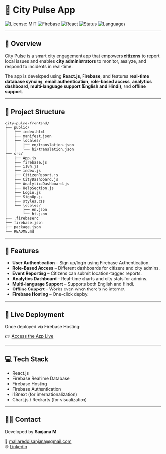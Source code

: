 # 🌆 City Pulse App

![License: MIT](https://img.shields.io/badge/License-MIT-blue.svg)
![Firebase](https://img.shields.io/badge/Firebase-Hosting-yellow)
![React](https://img.shields.io/badge/Built_with-React-blue)
![Status](https://img.shields.io/badge/Status-Active-green)
![Languages](https://img.shields.io/badge/Languages-English%20%7C%20Hindi-orange)

---

## 🚀 Overview

City Pulse is a smart city engagement app that empowers **citizens** to report local issues and enables **city administrators** to monitor, analyze, and respond to incidents in real-time.

The app is developed using **React.js**, **Firebase**, and features **real-time database syncing**, **email authentication**, **role-based access**, **analytics dashboard**, **multi-language support (English and Hindi)**, and **offline support**.

---

## 🧱 Project Structure

```
city-pulse-frontend/
├── public/
│   ├── index.html
│   ├── manifest.json
│   ├── locales/
│   │   ├── en/translation.json
│   │   └── hi/translation.json
├── src/
│   ├── App.js
│   ├── firebase.js
│   ├── i18n.js
│   ├── index.js
│   ├── CitizenReport.js
│   ├── CityDashboard.js
│   ├── AnalyticsDashboard.js
│   ├── HelpSection.js
│   ├── Login.js
│   ├── SignUp.js
│   ├── styles.css
│   └── locales/
│       ├── en.json
│       └── hi.json
├── .firebaserc
├── firebase.json
├── package.json
└── README.md
```

---

## 🔐 Features

- **User Authentication** – Sign up/login using Firebase Authentication.
- **Role-Based Access** – Different dashboards for citizens and city admins.
- **Event Reporting** – Citizens can submit location-tagged reports.
- **Analytics Dashboard** – Real-time charts and city stats for admins.
- **Multi-language Support** – Supports both English and Hindi.
- **Offline Support** – Works even when there's no internet.
- **Firebase Hosting** – One-click deploy.

---


## 🔗 Live Deployment

Once deployed via Firebase Hosting:

👉 [Access the App Live](https://citypulseapp-619cc.web.app)

---

## 💻 Tech Stack

- React.js
- Firebase Realtime Database
- Firebase Hosting
- Firebase Authentication
- i18next (for internationalization)
- Chart.js / Recharts (for visualization)

---

## 🙋‍♀️ Contact

Developed by **Sanjana M**

📧 mallareddisanjana@gmail.com  
🌐 [LinkedIn](https://www.linkedin.com/in/sanjana-mallareddi-62870b314)
